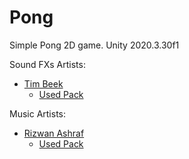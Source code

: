 # Pong
Simple Pong 2D game.
Unity 2020.3.30f1

Sound FXs Artists:
  - [Tim Beek](https://assetstore.unity.com/packages/audio/sound-fx/free-casual-soundfx-pack-164843#publisher)
    - [Used Pack](https://assetstore.unity.com/packages/audio/sound-fx/free-casual-soundfx-pack-164843)

Music Artists:
  - [Rizwan Ashraf](https://assetstore.unity.com/packages/audio/music/free-music-tracks-for-games-156413#publisher)
    - [Used Pack](https://assetstore.unity.com/packages/audio/music/free-music-tracks-for-games-156413)
